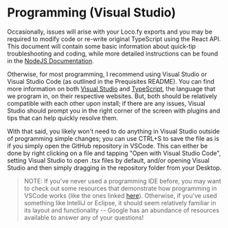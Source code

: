 # Programming (Visual Studio)
Occasionally, issues will arise with your Loco.fy exports and you may be required to modify code or re-write original TypeScript using the React API. This document will contain some basic information about quick-tip troubleshooting and coding, while more detailed instructions can be found in the [NodeJS Documentation](https://nodejs.org/en/learn/getting-started/debugging).

Otherwise, for most programming, I recommend using Visual Studio or Visual Studio Code (as outlined in the Prequisites README). You can find more information on both [Visual Studio](https://code.visualstudio.com/docs) and [TypeScript](https://www.typescriptlang.org/docs/handbook/typescript-from-scratch.html), the language that we program in, on their respective websites. But, both should be relatively compatible with each other upon install; if there are any issues, Visual Studio should prompt you in the right corner of the screen with plugins and tips that can help quickly resolve them.

With that said, you likely won't need to do anything in Visual Studio outside of programming simple changes; you can use CTRL+S to save the file as is if you simply open the GitHub repository in VSCode. This can either be done by right clicking on a file and tapping "Open with Visual Studio Code", setting Visual Studio to open .tsx files by default, and/or opening Visual Studio and then simply dragging in the repository folder from your Desktop. 

> NOTE: If you've never used a programming IDE before, you may want to check out some resources that demonstrate how programming in VSCode works (like the ones linked [here](https://www.youtube.com/watch?v=VqCgcpAypFQ)). Otherwise, if you've used something like IntelliJ or Eclipse, it should seem relatively familiar in its layout and functionality -- Google has an abundance of resources available to answer any of your questions!
